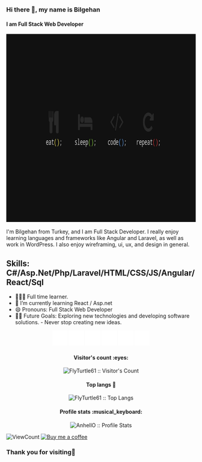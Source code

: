 ### Hi there 👋, my name is Bilgehan
#### I am Full Stack Web Developer

<img src="images/wallpaper.jpg" width="100%" height="500px">

I'm Bilgehan from Turkey, and I am Full Stack Developer. I really enjoy learning languages and frameworks like Angular and Laravel, as well as work in WordPress. I also enjoy wireframing, ui, ux, and design in general. 

Skills: C#/Asp.Net/Php/Laravel/HTML/CSS/JS/Angular/React/Sql
--- 
- 👩🏻‍💻 Full time learner.
- 🌱 I’m currently learning React / Asp.net 
- 😄 Pronouns: Full Stack Web Developer 
- 💪🏼 Future Goals: Exploring new technologies and developing software solutions. - Never stop creating new ideas.


<html>
        <div align="center">
            <a href="https://www.facebook.com/bilgehan.bezir.5"
              ><img
                src="images/facebook-ikon.png"
                width="40px"
                height="40px"
                title="facebook"
            /></a>
            <a href="https://www.instagram.com/bezirrrr/"
              ><img
                src="images/instagram-ikon.png"
                width="40px"
                height="40px"
                title="instagram"
            /></a>
            <a href="https://twitter.com/GARGARAMEL01"
              ><img
                src="images/twitter-ikon.png"
                width="40px"
                height="40px"
                title="twitter"
            /></a>
            <a href="https://www.linkedin.com/in/bilgehan-bezir/"
              ><img
                src="images/linkedin.png"
                width="40px"
                height="40px"
                title="linkedin"
            /></a>
            <a href="https://www.youtube.com/channel/UCmd16bN_WWv5K-KAsc0dukQ"
              ><img
                src="images/youtube-ikon.png"
                width="40px"
                height="40px"
                title="youtube"
            /></a>
            <a href="https://github.com/FlyTurtle61"
              ><img
                src="images/github-ikon.png"
                width="40px"
                height="40px"
                title="github"
            /></a>
          </div>

<h4 align="center">Visitor's count :eyes:</h4>

<p align="center"><img src="https://profile-counter.glitch.me/{FlyTurtle61}/count.svg" alt="FlyTurtle61 :: Visitor's Count" /></p>


<h4 align="center">Top langs 🔮</h4>

<p align="center"><img src="https://github-readme-stats.vercel.app/api/top-langs/?username=FlyTurtle61&langs_count=10&layout=compact" alt="FlyTurtle61 :: Top Langs" /></p>


<h4 align="center">Profile stats :musical_keyboard:</h4>

<p align="center"><img src="https://github-readme-stats.vercel.app/api?username=FlyTurtle61&show_icons=true&theme=synthwave" alt="AnhellO :: Profile Stats" /></p>


<!-- https://github.com/FlyTurtle61/views this is a clone of the hits -->
  <img alt="ViewCount" src="https://views.whatilearened.today/views/github/FlyTurtle61/FlyTurtle61.svg" />

<a href="https://www.buymeacoffee.com/FlyTurtle61" target="_blank">
      <img width="18%" alt="Buy me a coffee" src="https://raw.githubusercontent.com/onimur/.github/master/.resources/support-buy-coffee.png"/>
  </a>

  <h3>Thank you for visiting🙏</h3>

